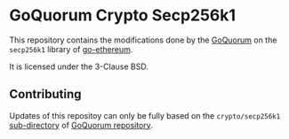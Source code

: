 # GoQuorum Crypto Secp256k1

This repository contains the modifications done by the [GoQuorum](https://github.com/ConsenSys/quorum) on the `secp256k1` library of [go-ethereum](https://github.com/ethereum/go-ethereum).

It is licensed under the 3-Clause BSD.

## Contributing

Updates of this repositoy can only be fully based on the `crypto/secp256k1` [sub-directory](https://github.com/ConsenSys/quorum/tree/master/crypto/secp256k1) of [GoQuorum repository](https://github.com/ConsenSys/quorum).